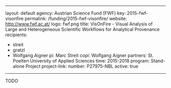 ---
layout: default
agency: Austrian Science Fund (FWF)
key: 2015-fwf-visonfire
permalink: /funding/2015-fwf-visonfire/
website: http://www.fwf.ac.at/
logo: fwf.png
title: VisOnFire - Visual Analysis of Large and Heterogeneous Scientific Workflows for Analytical Provenance
recipients: 
- streit
- gratzl
- Wolfgang Aigner
pi: Marc Streit
copi: Wolfgang Aigner
partners: St. Poelten University of Applied Sciences
time: 2015-2018
program: Stand-alone Project
project-link: 
number: P27975-NBL
active: true
------------
TODO
